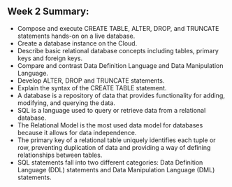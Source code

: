 ## Week 2 Summary:
* Compose and execute CREATE TABLE, ALTER, DROP, and TRUNCATE statements hands-on on a live database.
* Create a database instance on the Cloud.
* Describe basic relational database concepts including tables, primary keys and foreign keys.
* Compare and contrast Data Definition Language and Data Manipulation Language.
* Develop ALTER, DROP and TRUNCATE statements.
* Explain the syntax of the CREATE TABLE statement.
* A database is a repository of data that provides functionality for adding, modifying, and querying the data.
* SQL is a language used to query or retrieve data from a relational database.
* The Relational Model is the most used data model for databases because it allows for data independence.
* The primary key of a relational table uniquely identifies each tuple or row, preventing duplication of data and providing a way of defining relationships between tables.
* SQL statements fall into two different categories: Data Definition Language (DDL) statements and Data Manipulation Language (DML) statements.
